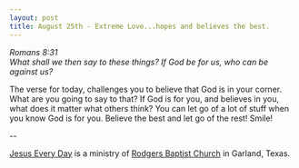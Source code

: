 ```yaml
---
layout: post
title: August 25th - Extreme Love...hopes and believes the best.
---
```


_Romans 8:31  
What shall we then say to these things? If God be for us, who can be
against us?_

The verse for today, challenges you to believe that God is in your
corner. What are you going to say to that? If God is for you, and
believes in you, what does it matter what others think? You can let
go of a lot of stuff when you know God is for you. Believe the best
and let go of the rest! Smile!

 --

<a href=http://jesuseveryday.net>Jesus Every Day</a> is a ministry of <a href=http://rodgersbaptist.net>Rodgers Baptist Church</a> in Garland, Texas.
